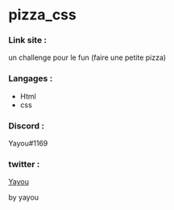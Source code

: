 # pizza_css


### Link site : 

    

un challenge  pour le fun (faire une petite pizza)


    
### Langages : 

  - Html
  - css
 
  
  
  
 ### Discord : 
  Yayou#1169 
      
 ### twitter : 
 
 <a href="https://twitter.com/PacLey1">Yayou</a>
  
  
  
  
  
  by yayou
 
    
    
